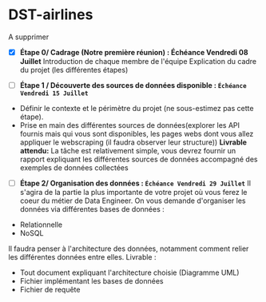 # DST-airlines

A supprimer

* [X] **Étape 0/ Cadrage (Notre première réunion) : Échéance Vendredi 08 Juillet**
Introduction de chaque membre de l'équipe
Explication du cadre du projet (les différentes étapes)

* [ ] **Étape 1 / Découverte des sources de données disponible : `Échéance Vendredi 15 Juillet`**
 * Définir le contexte et le périmètre du projet (ne sous-estimez pas cette étape).
 * Prise en main des différentes sources de données(explorer les API fournis mais qui vous sont disponibles, les pages webs dont vous allez appliquer le webscraping (il faudra observer leur structure))
 **Livrable attendu:** La tâche est relativement simple, vous devrez fournir un rapport expliquant les différentes sources de données accompagné des exemples de données collectées

* [ ] **Étape 2/ Organisation des données : `Échéance Vendredi 29 Juillet`**
 Il s'agira de la partie la plus importante de votre projet où vous ferez le coeur du métier de Data Engineer.
 On vous demande d'organiser les données via différentes bases de données :
 * Relationnelle
 * NoSQL

 Il faudra penser à l'architecture des données, notamment comment relier les différentes données entre elles.
 Livrable :
   * Tout document expliquant l'architecture choisie (Diagramme UML)
   * Fichier implémentant les bases de données
   * Fichier de requête
